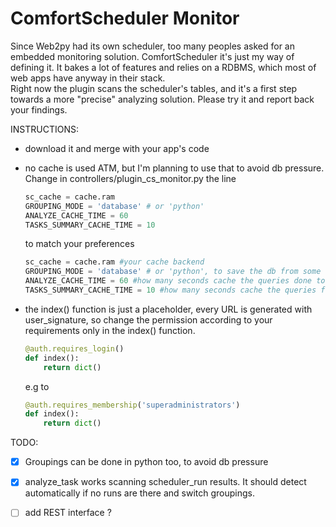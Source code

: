 ComfortScheduler Monitor
=================

Since Web2py had its own scheduler, too many peoples asked for an embedded monitoring solution.
ComfortScheduler it's just my way of defining it. 
It bakes a lot of features and relies on a RDBMS, which most of web apps have anyway in their stack.   
Right now the plugin scans the scheduler's tables, and it's a first step towards a more "precise" analyzing solution.
Please try it and report back your findings.

INSTRUCTIONS:
 - download it and merge with your app's code
 - no cache is used ATM, but I'm planning to use that to avoid db pressure. Change in controllers/plugin_cs_monitor.py the line
    ```python
    sc_cache = cache.ram
    GROUPING_MODE = 'database' # or 'python'
    ANALYZE_CACHE_TIME = 60
    TASKS_SUMMARY_CACHE_TIME = 10
    ```

    to match your preferences
    ```python
    sc_cache = cache.ram #your cache backend
    GROUPING_MODE = 'database' # or 'python', to save the db from some heavy queries
    ANALYZE_CACHE_TIME = 60 #how many seconds cache the queries done to analyze the task
    TASKS_SUMMARY_CACHE_TIME = 10 #how many seconds cache the queries for the task summary on the index page
    ```
- the index() function is just a placeholder, every URL is generated with user_signature, so change the permission according to your requirements only in the index() function. 

    ```python
    @auth.requires_login()
    def index():
        return dict()
    ```
    e.g to
    
    ```python
    @auth.requires_membership('superadministrators')
    def index():
        return dict()
    ```
        

TODO:
- [x] Groupings can be done in python too, to avoid db pressure
- [x] analyze_task works scanning scheduler_run results. It should detect automatically if no runs are there and switch groupings.
- [ ] add REST interface ?

